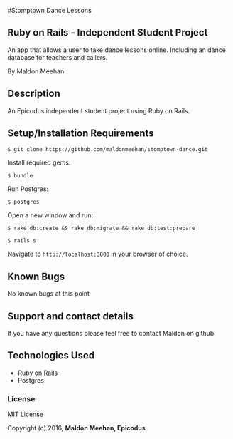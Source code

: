 #Stomptown Dance Lessons

## Ruby on Rails - Independent Student Project

An app that allows a user to take dance lessons online. Including an dance database for teachers and callers.

By Maldon Meehan

## Description

An Epicodus independent student project using Ruby on Rails.

## Setup/Installation Requirements

```
$ git clone https://github.com/maldonmeehan/stomptown-dance.git
```

Install required gems:
```
$ bundle
```

Run Postgres:
```
$ postgres
```

Open a new window and run:
```
$ rake db:create && rake db:migrate && rake db:test:prepare
```
```
$ rails s
```

Navigate to `http://localhost:3000` in your browser of choice.

## Known Bugs

No known bugs at this point

## Support and contact details

If you have any questions please feel free to contact Maldon on github

## Technologies Used

* Ruby on Rails
* Postgres

### License

MIT License

Copyright (c) 2016, **Maldon Meehan, Epicodus**
